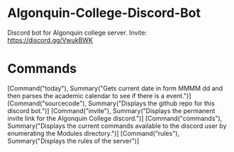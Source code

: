 # Algonquin-College-Discord-Bot
Discord bot for Algonquin college server. Invite: https://discord.gg/VwukBWK

# Commands
[Command("today"), Summary("Gets current date in form MMMM dd and then parses the academic calendar to see if there is a event.")]
[Command("sourcecode"), Summary("Displays the github repo for this discord bot.")]
[Command("invite"), Summary("Displays the permanent invite link for the Algonquin College discord.")]
[Command("commands"), Summary("Displays the current commands available to the discord user by enumerating the Modules directory.")]
[Command("rules"), Summary("Displays the rules of the server")]

